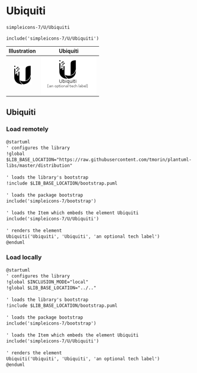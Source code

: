 # Ubiquiti


```text
simpleicons-7/U/Ubiquiti
```

```text
include('simpleicons-7/U/Ubiquiti')
```



| Illustration | Ubiquiti |
| :---: | :---: |
| ![illustration for Illustration](../../simpleicons-7/U/Ubiquiti.png) | ![illustration for Ubiquiti](../../simpleicons-7/U/Ubiquiti.Local.png) |




## Ubiquiti

### Load remotely
```plantuml
@startuml
' configures the library
!global $LIB_BASE_LOCATION="https://raw.githubusercontent.com/tmorin/plantuml-libs/master/distribution"

' loads the library's bootstrap
!include $LIB_BASE_LOCATION/bootstrap.puml

' loads the package bootstrap
include('simpleicons-7/bootstrap')

' loads the Item which embeds the element Ubiquiti
include('simpleicons-7/U/Ubiquiti')

' renders the element
Ubiquiti('Ubiquiti', 'Ubiquiti', 'an optional tech label')
@enduml
```

### Load locally
```plantuml
@startuml
' configures the library
!global $INCLUSION_MODE="local"
!global $LIB_BASE_LOCATION="../.."

' loads the library's bootstrap
!include $LIB_BASE_LOCATION/bootstrap.puml

' loads the package bootstrap
include('simpleicons-7/bootstrap')

' loads the Item which embeds the element Ubiquiti
include('simpleicons-7/U/Ubiquiti')

' renders the element
Ubiquiti('Ubiquiti', 'Ubiquiti', 'an optional tech label')
@enduml
```

